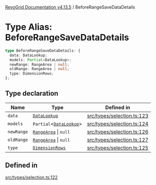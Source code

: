 [RevoGrid Documentation v4.13.5](README.md) / BeforeRangeSaveDataDetails

# Type Alias: BeforeRangeSaveDataDetails

```ts
type BeforeRangeSaveDataDetails: {
  data: DataLookup;
  models: Partial<DataLookup>;
  newRange: RangeArea | null;
  oldRange: RangeArea | null;
  type: DimensionRows;
};
```

## Type declaration

| Name | Type | Defined in |
| ------ | ------ | ------ |
| `data` | [`DataLookup`](TypeAlias.DataLookup.md) | [src/types/selection.ts:123](https://github.com/revolist/revogrid/blob/f32590b4b251a55e7610f26e48cd67947bdd6441/src/types/selection.ts#L123) |
| `models` | `Partial`\<[`DataLookup`](TypeAlias.DataLookup.md)\> | [src/types/selection.ts:124](https://github.com/revolist/revogrid/blob/f32590b4b251a55e7610f26e48cd67947bdd6441/src/types/selection.ts#L124) |
| `newRange` | [`RangeArea`](TypeAlias.RangeArea.md) \| `null` | [src/types/selection.ts:126](https://github.com/revolist/revogrid/blob/f32590b4b251a55e7610f26e48cd67947bdd6441/src/types/selection.ts#L126) |
| `oldRange` | [`RangeArea`](TypeAlias.RangeArea.md) \| `null` | [src/types/selection.ts:127](https://github.com/revolist/revogrid/blob/f32590b4b251a55e7610f26e48cd67947bdd6441/src/types/selection.ts#L127) |
| `type` | [`DimensionRows`](TypeAlias.DimensionRows.md) | [src/types/selection.ts:125](https://github.com/revolist/revogrid/blob/f32590b4b251a55e7610f26e48cd67947bdd6441/src/types/selection.ts#L125) |

## Defined in

[src/types/selection.ts:122](https://github.com/revolist/revogrid/blob/f32590b4b251a55e7610f26e48cd67947bdd6441/src/types/selection.ts#L122)
